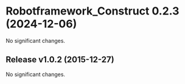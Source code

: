 # Robotframework_Construct 0.2.3 (2024-12-06)

No significant changes.


## Release v1.0.2 (2015-12-27)

No significant changes.
